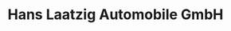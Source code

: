 ---
title: "Hans Laatzig Automobile GmbH"
url: /berlin/hans-laatzig-automobile-gmbh/
shop: Autohaus
---